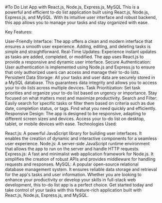#To Do List App with React.js, Node.js, Express.js, MySQL
This is a powerful and efficient to-do list application built using React.js, Node.js, Express.js, and MySQL. With its intuitive user interface and robust backend, this app allows you to manage your tasks and stay organized with ease.

Key Features:

User-Friendly Interface: The app offers a clean and modern interface that ensures a smooth user experience. Adding, editing, and deleting tasks is simple and straightforward.
Real-Time Updates: Experience instant updates as tasks are added, completed, or modified. The app uses React.js to provide a responsive and dynamic user interface.
Secure Authentication: User authentication is implemented using Node.js and Express.js to ensure that only authorized users can access and manage their to-do lists.
Persistent Data Storage: All your tasks and user data are securely stored in a MySQL database. This guarantees data integrity and allows you to access your to-do lists across multiple devices.
Task Prioritization: Set task priorities and organize your to-do list based on urgency or importance. Stay focused on what matters most and maximize productivity.
Search and Filter: Easily search for specific tasks or filter them based on criteria such as due date, completion status, or tags. Find what you need quickly and efficiently.
Responsive Design: The app is designed to be responsive, adapting to different screen sizes and devices. Access your to-do list on desktop, tablet, or mobile devices with ease.
Technologies Used:

React.js: A powerful JavaScript library for building user interfaces. It enables the creation of dynamic and interactive components for a seamless user experience.
Node.js: A server-side JavaScript runtime environment that allows the app to run on the server and handle HTTP requests.
Express.js: A fast and minimalist web application framework for Node.js. It simplifies the creation of robust APIs and provides middleware for handling requests and responses.
MySQL: A popular open-source relational database management system. It ensures reliable data storage and retrieval for the app's tasks and user information.
Whether you are looking to enhance your productivity or develop your skills in full-stack web development, this to-do list app is a perfect choice. Get started today and take control of your tasks with this feature-rich application built with React.js, Node.js, Express.js, and MySQL.

